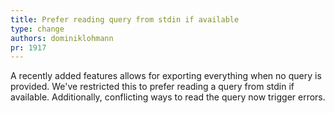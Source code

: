 ```yaml
---
title: Prefer reading query from stdin if available
type: change
authors: dominiklohmann
pr: 1917
---
```


A recently added features allows for exporting everything when no query is
provided. We've restricted this to prefer reading a query from stdin if
available. Additionally, conflicting ways to read the query now trigger errors.
